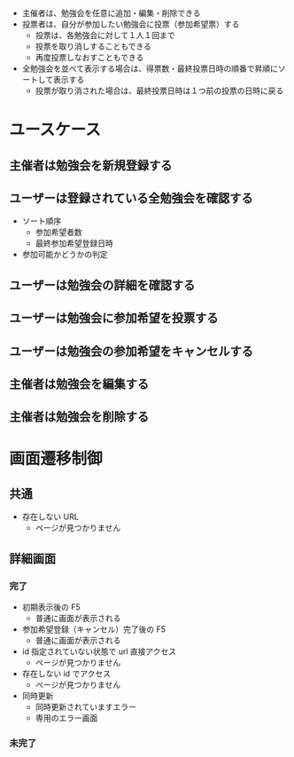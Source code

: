 - 主催者は、勉強会を任意に追加・編集・削除できる
- 投票者は、自分が参加したい勉強会に投票（参加希望票）する
    - 投票は、各勉強会に対して１人１回まで
    - 投票を取り消しすることもできる
    - 再度投票しなおすこともできる
- 全勉強会を並べて表示する場合は、得票数・最終投票日時の順番で昇順にソートして表示する
    - 投票が取り消された場合は、最終投票日時は１つ前の投票の日時に戻る



# ユースケース
## 主催者は勉強会を新規登録する
## ユーザーは登録されている全勉強会を確認する
- ソート順序
    - 参加希望者数
    - 最終参加希望登録日時
- 参加可能かどうかの判定

## ユーザーは勉強会の詳細を確認する
## ユーザーは勉強会に参加希望を投票する
## ユーザーは勉強会の参加希望をキャンセルする
## 主催者は勉強会を編集する
## 主催者は勉強会を削除する

# 画面遷移制御
## 共通
- 存在しない URL
    - ページが見つかりません

## 詳細画面
### 完了
- 初期表示後の F5
    - 普通に画面が表示される
- 参加希望登録（キャンセル）完了後の F5
    - 普通に画面が表示される
- id 指定されていない状態で url 直接アクセス
    - ページが見つかりません
- 存在しない id でアクセス
    - ページが見つかりません
- 同時更新
    - 同時更新されていますエラー
    - 専用のエラー画面

### 未完了




